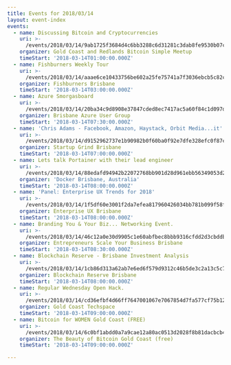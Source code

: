 ```yaml
---
title: Events for 2018/03/14
layout: event-index
events:
  - name: Discussing Bitcoin and Cryptocurrencies
    uri: >-
      /events/2018/03/14/9ab1725f3684d4c6bb3288c6d31281c3dab8fe9530b07ca679e0f5557581ccaf
    organizer: Gold Coast and Redlands Bitcoin Simple Meetup
    timeStart: '2018-03-14T01:00:00.000Z'
  - name: Fishburners Weekly Tour
    uri: >-
      /events/2018/03/14/aaae6ce10433756be602a25fe75741a7f3036ebcb5c82c79484fbdde2996183b
    organizer: Fishburners Brisbane
    timeStart: '2018-03-14T03:00:00.000Z'
  - name: Azure Smorgasboard
    uri: >-
      /events/2018/03/14/20ba34c9d8908e37847cded8ec7417ac5a60f84c1d097d6e19148bcafc8ac028
    organizer: Brisbane Azure User Group
    timeStart: '2018-03-14T07:30:00.000Z'
  - name: 'Chris Adams - Facebook, Amazon, Haystack, Orbit Media...it''s a long list!'
    uri: >-
      /events/2018/03/14/d9152962737e1b90982b0f60ba0f92e7dfe328efc0f87cc4e84e9fa225eed095
    organizer: Startup Grind Brisbane
    timeStart: '2018-03-14T07:00:00.000Z'
  - name: Lets talk Portainer with their lead engineer
    uri: >-
      /events/2018/03/14/88edafd94942b22072768bb901d28d961ebb56349053d24c6bd8cf4ef38bc7a0
    organizer: 'Docker Brisbane, Australia'
    timeStart: '2018-03-14T08:00:00.000Z'
  - name: 'Panel: Enterprise UX Trends for 2018'
    uri: >-
      /events/2018/03/14/1f5df60e3001f2da7efea817960426034bb781b099f58feb667fb0f5ac3585cb
    organizer: Enterprise UX Brisbane
    timeStart: '2018-03-14T08:00:00.000Z'
  - name: Branding You & Your Biz... Networking Event.
    uri: >-
      /events/2018/03/14/46c12a0e30d9905c1e60abfbec8bbb9316cfdd2d3cbddb62df34af5a93bf016c
    organizer: Entrepreneurs Scale Your Business Brisbane
    timeStart: '2018-03-14T08:30:00.000Z'
  - name: Blockchain Reserve - Brisbane Investment Analysis
    uri: >-
      /events/2018/03/14/1cb86d313a62ab7e6ed6f579d9312c46b5de3c2a13c5c7891eb39c26812018c2
    organizer: Blockchain Reserve Brisbane
    timeStart: '2018-03-14T08:00:00.000Z'
  - name: Regular Wednesday Open Hack.
    uri: >-
      /events/2018/03/14/cd36efbf4d66ff7647001067e7067854d7fa577cf75b12f0aac5fafdf50c8453
    organizer: Gold Coast Techspace
    timeStart: '2018-03-14T09:00:00.000Z'
  - name: Bitcoin for WOMEN Gold Coast (FREE)
    uri: >-
      /events/2018/03/14/6c0bf1abdd0a7a9cae12a80ac0513d2028f8b81dacbcb45cf30b6ad2c175d0d5
    organizer: The Beauty of Bitcoin Gold Coast (free)
    timeStart: '2018-03-14T09:00:00.000Z'

---
```

